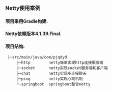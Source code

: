 ### Netty使用案例

#### 项目采用Gradle构建.

#### Netty依赖版本4.1.39.Final.

#### 项目结构:
 ```
  ├─src/main/java/com/pjqdyd
      ├─http        netty简单实现http连接服务端
      ├─socket      netty实现socket服务端和客户端
      ├─chat        netty实现多连接聊天
      ├─ping        netty实现心跳机制
      └─springboot  springboot整合netty
 ```